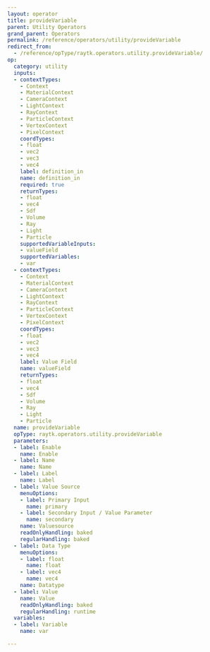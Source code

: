 ```yaml
---
layout: operator
title: provideVariable
parent: Utility Operators
grand_parent: Operators
permalink: /reference/operators/utility/provideVariable
redirect_from:
  - /reference/opType/raytk.operators.utility.provideVariable/
op:
  category: utility
  inputs:
  - contextTypes:
    - Context
    - MaterialContext
    - CameraContext
    - LightContext
    - RayContext
    - ParticleContext
    - VertexContext
    - PixelContext
    coordTypes:
    - float
    - vec2
    - vec3
    - vec4
    label: definition_in
    name: definition_in
    required: true
    returnTypes:
    - float
    - vec4
    - Sdf
    - Volume
    - Ray
    - Light
    - Particle
    supportedVariableInputs:
    - valueField
    supportedVariables:
    - var
  - contextTypes:
    - Context
    - MaterialContext
    - CameraContext
    - LightContext
    - RayContext
    - ParticleContext
    - VertexContext
    - PixelContext
    coordTypes:
    - float
    - vec2
    - vec3
    - vec4
    label: Value Field
    name: valueField
    returnTypes:
    - float
    - vec4
    - Sdf
    - Volume
    - Ray
    - Light
    - Particle
  name: provideVariable
  opType: raytk.operators.utility.provideVariable
  parameters:
  - label: Enable
    name: Enable
  - label: Name
    name: Name
  - label: Label
    name: Label
  - label: Value Source
    menuOptions:
    - label: Primary Input
      name: primary
    - label: Secondary Input / Value Parameter
      name: secondary
    name: Valuesource
    readOnlyHandling: baked
    regularHandling: baked
  - label: Data Type
    menuOptions:
    - label: float
      name: float
    - label: vec4
      name: vec4
    name: Datatype
  - label: Value
    name: Value
    readOnlyHandling: baked
    regularHandling: runtime
  variables:
  - label: Variable
    name: var

---
```

